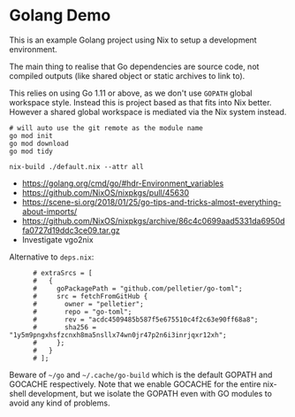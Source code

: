 Golang Demo
==============

This is an example Golang project using Nix to setup a development environment.

The main thing to realise that Go dependencies are source code, not compiled outputs (like shared object or static archives to link to).

This relies on using Go 1.11 or above, as we don't use `GOPATH` global workspace style. Instead this is project based as that fits into Nix better. However a shared global workspace is mediated via the Nix system instead.

```
# will auto use the git remote as the module name
go mod init
go mod download
go mod tidy

nix-build ./default.nix --attr all
```

* https://golang.org/cmd/go/#hdr-Environment_variables
* https://github.com/NixOS/nixpkgs/pull/45630
* https://scene-si.org/2018/01/25/go-tips-and-tricks-almost-everything-about-imports/
* https://github.com/NixOS/nixpkgs/archive/86c4c0699aad5331da6950dfa0727d19ddc3ce09.tar.gz
* Investigate vgo2nix

Alternative to `deps.nix`:

```
      # extraSrcs = [
      #   {
      #     goPackagePath = "github.com/pelletier/go-toml";
      #     src = fetchFromGitHub {
      #       owner = "pelletier";
      #       repo = "go-toml";
      #       rev = "acdc4509485b587f5e675510c4f2c63e90ff68a8";
      #       sha256 = "1y5m9pngxhsfzcnxh8ma5nsllx74wn0jr47p2n6i3inrjqxr12xh";
      #     };
      #   }
      # ];
```

Beware of `~/go` and `~/.cache/go-build` which is the default GOPATH and GOCACHE respectively. Note that we enable GOCACHE for the entire nix-shell development, but we isolate the GOPATH even with GO modules to avoid any kind of problems.
